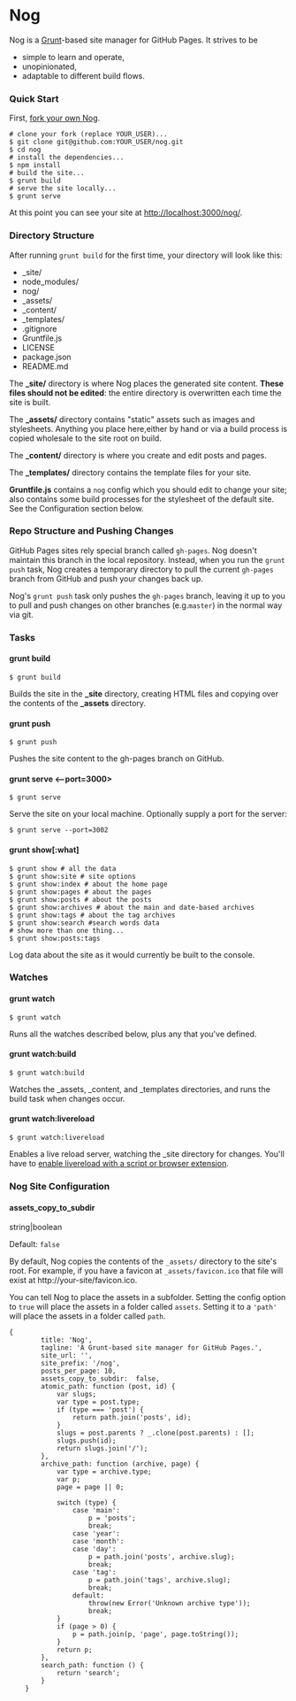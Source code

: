 

# Nog
Nog is a [Grunt](http://gruntjs.com)-based site manager for GitHub Pages. It strives to be

 - simple to learn and operate,
 - unopinionated,
 - adaptable to different build flows.



### Quick Start

First, [fork your own Nog](https://github.com/nowzoo/nog#fork-destination-box).


```
# clone your fork (replace YOUR_USER)...
$ git clone git@github.com:YOUR_USER/nog.git
$ cd nog
# install the dependencies...
$ npm install
# build the site...
$ grunt build
# serve the site locally...
$ grunt serve
```

At this point you can see your site at <http://localhost:3000/nog/>.

### Directory Structure

After running `grunt build` for the first time, your directory will look like this:

- \_site/
- node_modules/
- nog/
- _assets/
- _content/
- _templates/
- .gitignore
- Gruntfile.js
- LICENSE
- package.json
- README.md


The **_site/** directory is where Nog places the generated site content. **These files should not be edited**: the entire directory is overwritten each time the site is built.

The **_assets/** directory contains "static" assets such as images and stylesheets. Anything you place here,either by hand or via a build process is copied wholesale to the site root on build.

The **_content/** directory is where you create and edit posts and pages.

The **_templates/** directory contains the template files for your site.

**Gruntfile.js** contains a `nog` config which you should edit to change your site; also contains some build processes for the stylesheet of the default site. See the Configuration section below.


### Repo Structure and Pushing Changes

GitHub Pages sites rely special branch called `gh-pages`. Nog doesn't maintain this branch in the local repository. Instead, when you run the `grunt push` task, Nog creates a temporary directory to pull the current `gh-pages` branch from GitHub and push your changes back up.

Nog's `grunt push` task only pushes the `gh-pages` branch, leaving it up to you to pull and push changes on other branches (e.g.`master`) in the normal way via git.



### Tasks

#### grunt build

```
$ grunt build
```
Builds the site in the **_site** directory, creating HTML files and copying over the contents of the **_assets** directory.

#### grunt push

```
$ grunt push
```
Pushes the site content to the gh-pages branch on GitHub.

#### grunt serve <--port=3000>

```
$ grunt serve
```
Serve the site on your local machine. Optionally supply a port for the server:

```
$ grunt serve --port=3002
```

#### grunt show[:what]

```
$ grunt show # all the data
$ grunt show:site # site options
$ grunt show:index # about the home page
$ grunt show:pages # about the pages
$ grunt show:posts # about the posts
$ grunt show:archives # about the main and date-based archives
$ grunt show:tags # about the tag archives
$ grunt show:search #search words data
# show more than one thing...
$ grunt show:posts:tags
```
Log data about the site as it would currently be built to the console.

### Watches

#### grunt watch
```
$ grunt watch
```
Runs all the watches described below, plus any that you've defined.


#### grunt watch:build
```
$ grunt watch:build
```
Watches the _assets, _content, and _templates directories, and runs the build task when changes occur.

#### grunt watch:livereload

```
$ grunt watch:livereload
```

Enables a live reload server, watching the \_site directory for changes. You'll have to [enable livereload with a script or browser extension](https://github.com/gruntjs/grunt-contrib-watch/blob/master/docs/watch-examples.md#enabling-live-reload-in-your-html).

### Nog Site Configuration

#### assets_copy_to_subdir

string|boolean

Default: `false`

By default, Nog copies the contents of the `_assets/` directory to the site's root. For example, if you have a favicon at `_assets/favicon.ico` that file will exist at http://your-site/favicon.ico.

You can tell Nog to place the assets in a subfolder. Setting the config option to `true` will place the assets in a folder called `assets`. Setting it to a `'path'` will place the assets in a folder called `path`.




```
{
        title: 'Nog',
        tagline: 'A Grunt-based site manager for GitHub Pages.',
        site_url: '',
        site_prefix: '/nog',
        posts_per_page: 10,
        assets_copy_to_subdir:  false,
        atomic_path: function (post, id) {
            var slugs;
            var type = post.type;
            if (type === 'post') {
                return path.join('posts', id);
            }
            slugs = post.parents ? _.clone(post.parents) : [];
            slugs.push(id);
            return slugs.join('/');
        },
        archive_path: function (archive, page) {
            var type = archive.type;
            var p;
            page = page || 0;

            switch (type) {
                case 'main':
                    p = 'posts';
                    break;
                case 'year':
                case 'month':
                case 'day':
                    p = path.join('posts', archive.slug);
                    break;
                case 'tag':
                    p = path.join('tags', archive.slug);
                    break;
                default:
                    throw(new Error('Unknown archive type'));
                    break;
            }
            if (page > 0) {
                p = path.join(p, 'page', page.toString());
            }
            return p;
        },
        search_path: function () {
            return 'search';
        }
    }
```
